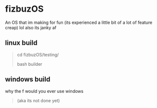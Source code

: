 # fizbuzOS
An OS that im making for fun (its experienced a little bit of a lot of feature creap) lol
also its janky af

## linux build
> cd fizbuzOS/testing/
> 
> bash builder
## windows build
why the f would you ever use windows
>(aka its not done yet)
